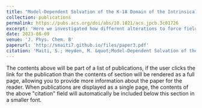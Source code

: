 ```yaml
---
title: "Model-Dependent Solvation of the K-18 Domain of the Intrinsically Disordered Protein Tau"
collection: publications
permalink: https://pubs.acs.org/doi/abs/10.1021/acs.jpcb.3c01726
excerpt: 'Here we investigated how different alterations to force fields influence the conformational ensembles of intrinsically disordered proteins in simulations. Our findings indicate that various approaches to adjusting intra-protein and protein-water interactions distinctly affect protein solvation, especially concerning the hydration of polar and nonpolar functional groups. These variations are not completely reflected by global metrics such as the radius of gyration, yet they are essential for understanding the protein's propensity to aggregate or form phase-separated droplets.'
date: 2023-08-09
venue: 'J. Phys. Chem. B'
paperurl: 'http://smaiti7.github.io/files/paper3.pdf'
citation: 'Maiti, S.; Heyden, M. &quot;Model-Dependent Solvation of the K-18 Domain of the Intrinsically Disordered Protein Tau.&quot; <i>J. Phys. Chem. B</i>. <b>2023</b>, 127, 33, 7220–7230.'
---
```


The contents above will be part of a list of publications, if the user clicks the link for the publication than the contents of section will be rendered as a full page, allowing you to provide more information about the paper for the reader. When publications are displayed as a single page, the contents of the above "citation" field will automatically be included below this section in a smaller font.
